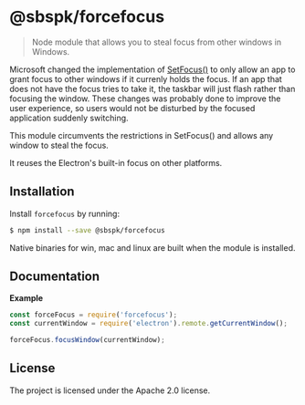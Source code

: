 @sbspk/forcefocus
=========

> Node module that allows you to steal focus from other windows in Windows.

Microsoft changed the implementation of [SetFocus()](https://msdn.microsoft.com/en-us/library/windows/desktop/ms646312(v=vs.85).aspx) to only allow an app to grant focus to other windows if it currenly holds the focus. If an app that does not have the focus tries to take it, the taskbar will just flash rather than focusing the window. These changes was probably done to improve the user experience, so users would not be disturbed by the focused application suddenly switching.

This module circumvents the restrictions in SetFocus() and allows any window to steal the focus.

It reuses the Electron's built-in focus on other platforms.

Installation
------------

Install `forcefocus` by running:

```sh
$ npm install --save @sbspk/forcefocus
```

Native binaries for win, mac and linux are built when the module is installed.

Documentation
-------------

**Example**  
```js
const forceFocus = require('forcefocus');
const currentWindow = require('electron').remote.getCurrentWindow();

forceFocus.focusWindow(currentWindow);
```

License
-------

The project is licensed under the Apache 2.0 license.
